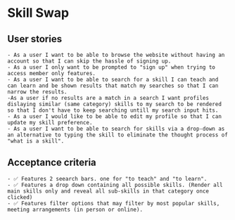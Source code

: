 # Skill Swap
## User stories
    - As a user I want to be able to browse the website without having an account so that I can skip the hassle of signing up.
    - As a user I only want to be prompted to "sign up" when trying to access member only features.
    - As a user I want to be able to search for a skill I can teach and can learn and be shown results that match my searches so that I can narrow the results.
    -As a user if no results are a match in a search I want profiles dislaying similar (same category) skills to my search to be rendered so that I don't have to keep searching untill my search input hits.
    - As a user I would like to be able to edit my profile so that I can update my skill preference.
    - As a user I want to be able to search for skills via a drop-down as an alternative to typing the skill to eliminate the thought process of "what is a skill".
## Acceptance criteria
    - ✅ Features 2 seearch bars. one for "to teach" and "to learn".
    - ✅ Features a drop down containing all possible skills. (Render all main skills only and reveal all sub-skills in that category once clicked)
    - ✅ Features filter options that may filter by most popular skills, meeting arrangements (in person or online).